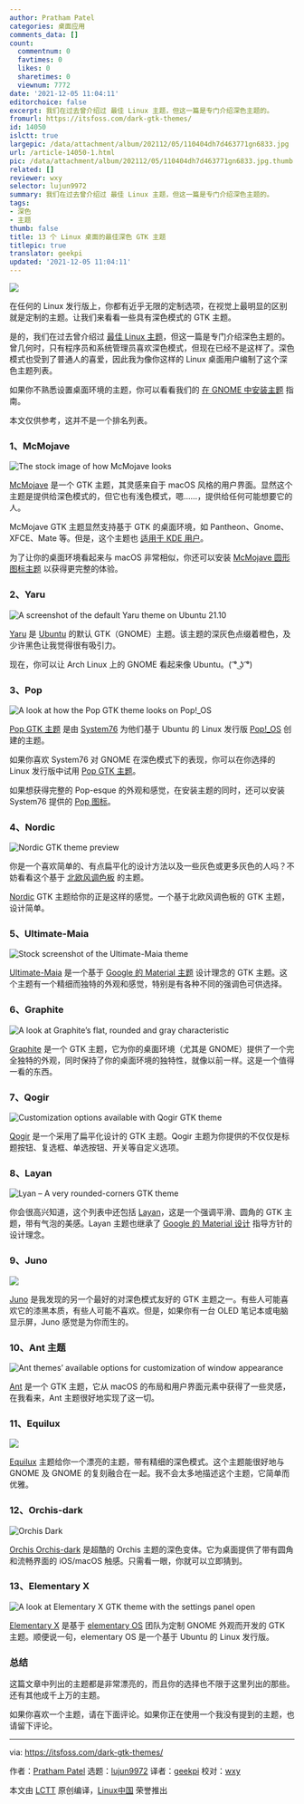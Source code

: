 ```yaml
---
author: Pratham Patel
categories: 桌面应用
comments_data: []
count:
  commentnum: 0
  favtimes: 0
  likes: 0
  sharetimes: 0
  viewnum: 7772
date: '2021-12-05 11:04:11'
editorchoice: false
excerpt: 我们在过去曾介绍过 最佳 Linux 主题，但这一篇是专门介绍深色主题的。
fromurl: https://itsfoss.com/dark-gtk-themes/
id: 14050
islctt: true
largepic: /data/attachment/album/202112/05/110404dh7d463771gn6833.jpg
url: /article-14050-1.html
pic: /data/attachment/album/202112/05/110404dh7d463771gn6833.jpg.thumb.jpg
related: []
reviewer: wxy
selector: lujun9972
summary: 我们在过去曾介绍过 最佳 Linux 主题，但这一篇是专门介绍深色主题的。
tags:
- 深色
- 主题
thumb: false
title: 13 个 Linux 桌面的最佳深色 GTK 主题
titlepic: true
translator: geekpi
updated: '2021-12-05 11:04:11'
---
```


![](/data/attachment/album/202112/05/110404dh7d463771gn6833.jpg)


在任何的 Linux 发行版上，你都有近乎无限的定制选项，在视觉上最明显的区别就是定制的主题。让我们来看看一些具有深色模式的 GTK 主题。


是的，我们在过去曾介绍过 [最佳 Linux 主题](https://itsfoss.com/best-gtk-themes/)，但这一篇是专门介绍深色主题的。曾几何时，只有程序员和系统管理员喜欢深色模式，但现在已经不是这样了。深色模式也受到了普通人的喜爱，因此我为像你这样的 Linux 桌面用户编制了这个深色主题列表。


如果你不熟悉设置桌面环境的主题，你可以看看我们的 [在 GNOME 中安装主题](https://itsfoss.com/install-switch-themes-gnome-shell/) 指南。


本文仅供参考，这并不是一个排名列表。


### 1、McMojave


![The stock image of how McMojave looks ](/data/attachment/album/202112/05/110412vyy2h2my6bz5d33d.jpg)


[McMojave](https://github.com/vinceliuice/Mojave-gtk-theme) 是一个 GTK 主题，其灵感来自于 macOS 风格的用户界面。显然这个主题是提供给深色模式的，但它也有浅色模式，嗯……，提供给任何可能想要它的人。


McMojave GTK 主题显然支持基于 GTK 的桌面环境，如 Pantheon、Gnome、XFCE、Mate 等。但是，这个主题也 [适用于 KDE 用户](https://github.com/vinceliuice/McMojave-kde)。


为了让你的桌面环境看起来与 macOS 非常相似，你还可以安装 [McMojave 圆形图标主题](https://github.com/vinceliuice/McMojave-circle) 以获得更完整的体验。


### 2、Yaru


![A screenshot of the default Yaru theme on Ubuntu 21.10](/data/attachment/album/202112/05/110412d85kbbe5de11e4dr.jpg)


[Yaru](https://github.com/ubuntu/yaru) 是 [Ubuntu](https://ubuntu.com/) 的默认 GTK（GNOME）主题。该主题的深灰色点缀着橙色，及少许黑色让我觉得很有吸引力。


现在，你可以让 Arch Linux 上的 GNOME 看起来像 Ubuntu。( ͡° ͜ʖ ͡°)


### 3、Pop


![A look at how the Pop GTK theme looks on Pop!_OS](/data/attachment/album/202112/05/110412n796c0fmbfvhdtkb.jpg)


[Pop GTK 主题](https://github.com/pop-os/gtk-theme) 是由 [System76](https://system76.com/) 为他们基于 Ubuntu 的 Linux 发行版 [Pop!\_OS](https://pop.system76.com/) 创建的主题。


如果你喜欢 System76 对 GNOME 在深色模式下的表现，你可以在你选择的 Linux 发行版中试用 [Pop GTK 主题](https://github.com/pop-os/gtk-theme)。


如果想获得完整的 Pop-esque 的外观和感觉，在安装主题的同时，还可以安装 System76 提供的 [Pop 图标](https://github.com/pop-os/icon-theme)。


### 4、Nordic


![Nordic GTK theme preview](/data/attachment/album/202112/05/110412bbmobm4mynb4mo6t.jpg)


你是一个喜欢简单的、有点扁平化的设计方法以及一些灰色或更多灰色的人吗？不妨看看这个基于 [北欧风调色板](https://github.com/arcticicestudio/nord) 的主题。


[Nordic](https://github.com/EliverLara/Nordic) GTK 主题给你的正是这样的感觉。一个基于北欧风调色板的 GTK 主题，设计简单。


### 5、Ultimate-Maia


![Stock screenshot of the Ultimate-Maia theme](/data/attachment/album/202112/05/110413uddqzr95gg0d0d5v.jpg)


[Ultimate-Maia](https://github.com/bolimage/Ultimate-Maia) 是一个基于 [Google 的 Material 主题](https://material.io/) 设计理念的 GTK 主题。这个主题有一个精细而独特的外观和感觉，特别是有各种不同的强调色可供选择。


### 6、Graphite


![A look at Graphite’s flat, rounded and gray characteristic](/data/attachment/album/202112/05/110413d6j6jnpjmmsl3zff.jpg)


[Graphite](https://github.com/vinceliuice/Graphite-gtk-theme) 是一个 GTK 主题，它为你的桌面环境（尤其是 GNOME）提供了一个完全独特的外观，同时保持了你的桌面环境的独特性，就像以前一样。这是一个值得一看的东西。


### 7、Qogir


![Customization options available with Qogir GTK theme](/data/attachment/album/202112/05/110413e7u948iucju9nanu.jpg)


[Qogir](https://github.com/vinceliuice/Qogir-theme) 是一个采用了扁平化设计的 GTK 主题。Qogir 主题为你提供的不仅仅是标题按钮、复选框、单选按钮、开关等自定义选项。


### 8、Layan


![Lyan – A very rounded-corners GTK theme](/data/attachment/album/202112/05/110413f12429hkmnoo1r1h.jpg)


你会很高兴知道，这个列表中还包括 [Layan](https://github.com/vinceliuice/Layan-gtk-theme)，这是一个强调平滑、圆角的 GTK 主题，带有气泡的美感。Layan 主题也继承了 [Google 的 Material 设计](https://material.io/) 指导方针的设计理念。


### 9、Juno


![](/data/attachment/album/202112/05/110414h1pu9oiri99p4ipo.jpg)


[Juno](https://github.com/EliverLara/Juno) 是我发现的另一个最好的对深色模式友好的 GTK 主题之一。有些人可能喜欢它的漆黑本质，有些人可能不喜欢。但是，如果你有一台 OLED 笔记本或电脑显示屏，Juno 感觉是为你而生的。


### 10、Ant 主题


![Ant themes’ available options for customization of window appearance](/data/attachment/album/202112/05/110414yfo8nikjo1ffha0a.jpg)


[Ant](https://github.com/EliverLara/Ant) 是一个 GTK 主题，它从 macOS 的布局和用户界面元素中获得了一些灵感，在我看来，Ant 主题很好地实现了这一切。


### 11、Equilux


![](/data/attachment/album/202112/05/110414mtjjjqnjjt9k9qn5.jpg)


[Equilux](https://github.com/ddnexus/equilux-theme) 主题给你一个漂亮的主题，带有精细的深色模式。这个主题能很好地与 GNOME 及 GNOME 的复刻融合在一起。我不会太多地描述这个主题，它简单而优雅。


### 12、Orchis-dark


![Orchis Dark](/data/attachment/album/202112/05/110415qb8ba29lbuqa2bca.jpg)


[Orchis Orchis-dark](https://www.gnome-look.org/s/Gnome/p/1357889) 是超酷的 Orchis 主题的深色变体。它为桌面提供了带有圆角和流畅界面的 iOS/macOS 触感。只需看一眼，你就可以立即猜到。


### 13、Elementary X


![A look at Elementary X GTK theme with the settings panel open](/data/attachment/album/202112/05/110415ara5claaak22zckd.jpg)


[Elementary X](https://github.com/surajmandalcell/elementary-x) 是基于 [elementary OS](https://elementary.io/) 团队为定制 GNOME 外观而开发的 GTK 主题。顺便说一句，elementary OS 是一个基于 Ubuntu 的 Linux 发行版。


### 总结


这篇文章中列出的主题都是非常漂亮的，而且你的选择也不限于这里列出的那些。还有其他成千上万的主题。


如果你喜欢一个主题，请在下面评论。如果你正在使用一个我没有提到的主题，也请留下评论。




---


via: <https://itsfoss.com/dark-gtk-themes/>


作者：[Pratham Patel](https://itsfoss.com/author/pratham/) 选题：[lujun9972](https://github.com/lujun9972) 译者：[geekpi](https://github.com/geekpi) 校对：[wxy](https://github.com/wxy)


本文由 [LCTT](https://github.com/LCTT/TranslateProject) 原创编译，[Linux中国](https://linux.cn/) 荣誉推出